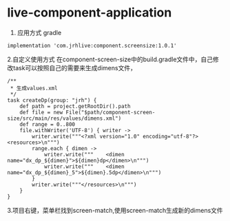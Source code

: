 # live-component-application

1. 应用方式 gradle
```
implementation 'com.jrhlive:component.screensize:1.0.1'
```
2.自定义使用方式
在component-screen-size中的build.gradle文件中，自己修改task可以按照自己的需要来生成dimens文件，
```
/**
 * 生成values.xml
 */
task createDp(group: "jrh") {
    def path = project.getRootDir().path
    def file = new File("$path/component-screen-size/src/main/res/values/dimens.xml")
    def range = 0..800
    file.withWriter('UTF-8') { writer ->
        writer.write("""<?xml version="1.0" encoding="utf-8"?>
<resources>\n""")
        range.each { dimen ->
            writer.write("""    <dimen name="dx_dp_${dimen}">${dimen}dp</dimen>\n""")
            writer.write("""    <dimen name="dx_dp_${dimen}_5">${dimen}.5dp</dimen>\n""")
        }
        writer.write("""</resources>\n""")
    }
}

```

3.项目右键，菜单栏找到screen-match,使用screen-match生成新的dimens文件

